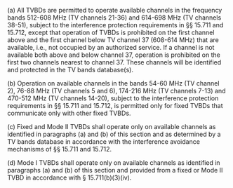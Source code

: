 (a) All TVBDs are permitted to operate available channels in the frequency bands 512-608 MHz (TV channels 21-36) and 614-698 MHz (TV channels 38-51), subject to the interference protection requirements in §§ 15.711 and 15.712, except that operation of TVBDs is prohibited on the first channel above and the first channel below TV channel 37 (608-614 MHz) that are available, i.e., not occupied by an authorized service. If a channel is not available both above and below channel 37, operation is prohibited on the first two channels nearest to channel 37. These channels will be identified and protected in the TV bands database(s).

(b) Operation on available channels in the bands 54-60 MHz (TV channel 2), 76-88 MHz (TV channels 5 and 6), 174-216 MHz (TV channels 7-13) and 470-512 MHz (TV channels 14-20), subject to the interference protection requirements in §§ 15.711 and 15.712, is permitted only for fixed TVBDs that communicate only with other fixed TVBDs.

(c) Fixed and Mode II TVBDs shall operate only on available channels as identified in paragraphs (a) and (b) of this section and as determined by a TV bands database in accordance with the interference avoidance mechanisms of §§ 15.711 and 15.712.

(d) Mode I TVBDs shall operate only on available channels as identified in paragraphs (a) and (b) of this section and provided from a fixed or Mode II TVBD in accordance with § 15.711(b)(3)(iv).

